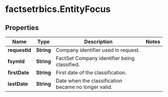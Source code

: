 # factsetrbics.EntityFocus

## Properties

Name | Type | Description | Notes
------------ | ------------- | ------------- | -------------
**requestId** | **String** | Company identifier used in request. | 
**fsymId** | **String** | FactSet Company identifier being classified. | 
**firstDate** | **String** | First date of the classification. | 
**lastDate** | **String** | Date when the classification became no longer valid. | 


